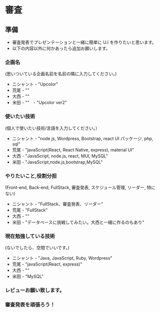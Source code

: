 # 審査

## 準備
* 審査発表でプレゼンテーションと一緒に簡単に U.I を作りたいと思います。
* 以下の内容以外に何かあったら追加お願いします。

### 企画名
(思いついている企画名前を名前の隣に入力してください。)
* ニシャント - "Upcolor"　
* 荒尾 - ""
* 大西 - ""
* 米田 - ""　- "Upcolor ver2"

### 使いたい技術
(個人で使いたい技術/言語を入力してください。）
* ニシャント - "node js, Wordpress, Bootstrap, react UI パッケージ, php, sql"
* 荒尾 - "javaScript(React, React Native, express), material UI"
* 大西 - "JavaScript, node.js, react, MUI, MySQL"
* 米田 - "JavaScript,node.js,bootstrap,MySQL"

### やりたいこと,役割分担
(Front-end, Back-end, FullStack, 審査発表, スケジュール管理, リーダー, 特にない)
* ニシャント - "FullStack、審査発表、リーダー"
* 荒尾 - "FullStack"
* 大西 - ""
* 米田 - "データベースに挑戦してみたい。大西と一緒に作るのもあり"

### 現在勉強している技術
(ないでしたら、空間でいいです。)
* ニシャント - "Java, JavaScript, Ruby, Wordpress"
* 荒尾 - "javaScript(React, express)"
* 大西 - ""
* 米田 - "MySQL"


### レビューお願い致します。
### 審査発表を頑張ろう！
